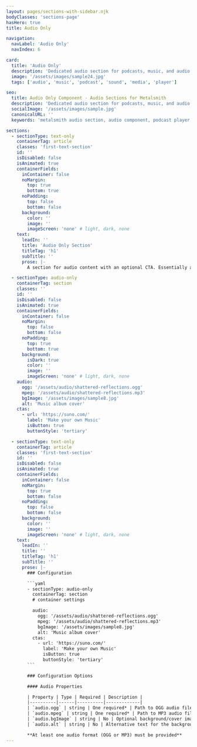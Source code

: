 ```yaml
---
layout: pages/sections-with-sidebar.njk
bodyClasses: 'sections-page'
hasHero: true
title: Audio Only

navigation:
  navLabel: 'Audio Only'
  navIndex: 6

card:
  title: 'Audio Only'
  description: 'Dedicated audio section for podcasts, music, and audio content with optional background images.'
  image: '/assets/images/sample24.jpg'
  tags: ['audio', 'music', 'podcast', 'sound', 'media', 'player']

seo:
  title: Audio Only Component - Audio Sections for Metalsmith
  description: 'Dedicated audio section for podcasts, music, and audio content with optional background images. Perfect for audio-focused content in Metalsmith static sites.'
  socialImage: '/assets/images/sample.jpg'
  canonicalURL: ''
  keywords: 'metalsmith audio section, audio component, podcast player, music section, audio-only layout, media section, audio content'

sections:
  - sectionType: text-only
    containerTag: article
    classes: 'first-text-section'
    id: ''
    isDisabled: false
    isAnimated: true
    containerFields:
      inContainer: false
      noMargin:
        top: true
        bottom: true
      noPadding:
        top: false
        bottom: false
      background:
        color: ''
        image: ''
        imageScreen: 'none' # light, dark, none
    text:
      leadIn: ''
      title: 'Audio Only Section'
      titleTag: 'h1'
      subTitle: ''
      prose: |-
        A section for audio content with an optional CTA. Essentially a section wrapper for the audio partial.

  - sectionType: audio-only
    containerTag: section
    classes: ''
    id: ''
    isDisabled: false
    isAnimated: true
    containerFields:
      inContainer: false
      noMargin:
        top: false
        bottom: false
      noPadding:
        top: true
        bottom: true
      background:
        isDark: true
        color: ''
        image: ''
        imageScreen: 'none' # light, dark, none
    audio:
      ogg: '/assets/audio/shattered-reflections.ogg'
      mpeg: '/assets/audio/shattered-reflections.mp3'
      bgImage: '/assets/images/sample8.jpg'
      alt: 'Music album cover'
    ctas:
      - url: 'https://suno.com/'
        label: 'Make your own Music'
        isButton: true
        buttonStyle: 'tertiary'

  - sectionType: text-only
    containerTag: article
    classes: 'first-text-section'
    id: ''
    isDisabled: false
    isAnimated: true
    containerFields:
      inContainer: false
      noMargin:
        top: true
        bottom: false
      noPadding:
        top: false
        bottom: false
      background:
        color: ''
        image: ''
        imageScreen: 'none' # light, dark, none
    text:
      leadIn: ''
      title: ''
      titleTag: 'h1'
      subTitle: ''
      prose: |-
        ### Configuration

        ```yaml
        - sectionType: audio-only
          containerTag: section
          # container settings

          audio:
            ogg: '/assets/audio/shattered-reflections.ogg'
            mpeg: '/assets/audio/shattered-reflections.mp3'
            bgImage: '/assets/images/sample8.jpg'
            alt: 'Music album cover'
          ctas:
            - url: 'https://suno.com/'
              label: 'Make your own Music'
              isButton: true
              buttonStyle: 'tertiary'
        ```

        ### Configuration Options

        #### Audio Properties

        | Property | Type | Required | Description |
        |----------|------|----------|-------------|
        | `audio.ogg` | string | One required* | Path to OGG audio file (recommended for quality) |
        | `audio.mpeg` | string | One required* | Path to MP3 audio file (widely supported) |
        | `audio.bgImage` | string | No | Optional background/cover image path |
        | `audio.alt` | string | No | Alternative text for the background image |

        **At least one audio format (OGG or MP3) must be provided**
---
```

